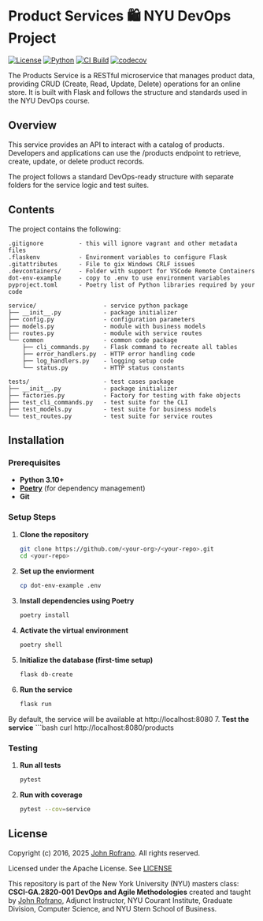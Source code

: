 # Product Services 🛍️ NYU DevOps Project

[![License](https://img.shields.io/badge/License-Apache_2.0-blue.svg)](https://opensource.org/licenses/Apache-2.0)
[![Python](https://img.shields.io/badge/Language-Python-blue.svg)](https://python.org/)
[![CI Build](https://github.com/CSCI-GA-2820-FA25-003/products/actions/workflows/ci.yml/badge.svg)](https://github.com/CSCI-GA-2820-FA25-003/products/actions/workflows/ci.yml)
[![codecov](https://codecov.io/gh/CSCI-GA-2820-FA25-003/products/badge.svg?branch=master)](https://codecov.io/gh/CSCI-GA-2820-FA25-003/products)

The Products Service is a RESTful microservice that manages product data, providing CRUD (Create, Read, Update, Delete) operations for an online store. It is built with Flask and follows the structure and standards used in the NYU DevOps course.

## Overview

This service provides an API to interact with a catalog of products.
Developers and applications can use the /products endpoint to retrieve, create, update, or delete product records.

The project follows a standard DevOps-ready structure with separate folders for the service logic and test suites.

## Contents
The project contains the following:
```
.gitignore          - this will ignore vagrant and other metadata files
.flaskenv           - Environment variables to configure Flask
.gitattributes      - File to gix Windows CRLF issues
.devcontainers/     - Folder with support for VSCode Remote Containers
dot-env-example     - copy to .env to use environment variables
pyproject.toml      - Poetry list of Python libraries required by your code

service/                   - service python package
├── __init__.py            - package initializer
├── config.py              - configuration parameters
├── models.py              - module with business models
├── routes.py              - module with service routes
└── common                 - common code package
    ├── cli_commands.py    - Flask command to recreate all tables
    ├── error_handlers.py  - HTTP error handling code
    ├── log_handlers.py    - logging setup code
    └── status.py          - HTTP status constants

tests/                     - test cases package
├── __init__.py            - package initializer
├── factories.py           - Factory for testing with fake objects
├── test_cli_commands.py   - test suite for the CLI
├── test_models.py         - test suite for business models
└── test_routes.py         - test suite for service routes

```

## Installation

### Prerequisites
- **Python 3.10+**
- **[Poetry](https://python-poetry.org/)** (for dependency management)
- **Git**

### Setup Steps

1. **Clone the repository**
   ```bash
   git clone https://github.com/<your-org>/<your-repo>.git
   cd <your-repo>
2. **Set up the enviorment**
    ```bash 
    cp dot-env-example .env
3. **Install dependencies using Poetry**
    ```bash
    poetry install
4. **Activate the virtual environment**
    ```bash
    poetry shell
5. **Initialize the database (first-time setup)**
    ```bash
    flask db-create
6. **Run the service**
   ```bash
   flask run
By default, the service will be available at http://localhost:8080
7. **Test the service**
    ```bash
    curl http://localhost:8080/products

### Testing
1. **Run all tests**
   ```bash
   pytest

2. **Run with coverage**
   ```bash
   pytest --cov=service

## License

Copyright (c) 2016, 2025 [John Rofrano](https://www.linkedin.com/in/JohnRofrano/). All rights reserved.

Licensed under the Apache License. See [LICENSE](LICENSE)

This repository is part of the New York University (NYU) masters class: **CSCI-GA.2820-001 DevOps and Agile Methodologies** created and taught by [John Rofrano](https://cs.nyu.edu/~rofrano/), Adjunct Instructor, NYU Courant Institute, Graduate Division, Computer Science, and NYU Stern School of Business.
